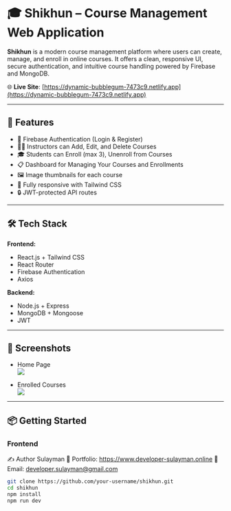 # 🎓 Shikhun – Course Management Web Application

**Shikhun** is a modern course management platform where users can create, manage, and enroll in online courses. It offers a clean, responsive UI, secure authentication, and intuitive course handling powered by Firebase and MongoDB.

🌐 **Live Site**: [https://dynamic-bubblegum-7473c9.netlify.app](https://dynamic-bubblegum-7473c9.netlify.app)

---

## 🚀 Features

- 🔐 Firebase Authentication (Login & Register)  
- 🧑‍🏫 Instructors can Add, Edit, and Delete Courses  
- 🎓 Students can Enroll (max 3), Unenroll from Courses  
- 📋 Dashboard for Managing Your Courses and Enrollments  
- 🖼️ Image thumbnails for each course  
- 📱 Fully responsive with Tailwind CSS  
- 🔒 JWT-protected API routes  

---

## 🛠️ Tech Stack

**Frontend:**  
- React.js + Tailwind CSS  
- React Router  
- Firebase Authentication  
- Axios  

**Backend:**  
- Node.js + Express  
- MongoDB + Mongoose  
- JWT  

---

## 📸 Screenshots

- Home Page  
  ![](https://i.postimg.cc/26yKFj7Q/55b2e6c7-df43-45be-a1c9-532dffb4e3ab.png)  

- Enrolled Courses  
  ![](https://i.postimg.cc/vHtCsKT6/cf235036-51b4-455b-9f85-534327928ee2.png)  

---

## 📦 Getting Started

### Frontend
✍️ Author
Sulayman
💼 Portfolio: https://www.developer-sulayman.online
📧 Email: developer.sulayman@gmail.com

```bash
git clone https://github.com/your-username/shikhun.git
cd shikhun
npm install
npm run dev
